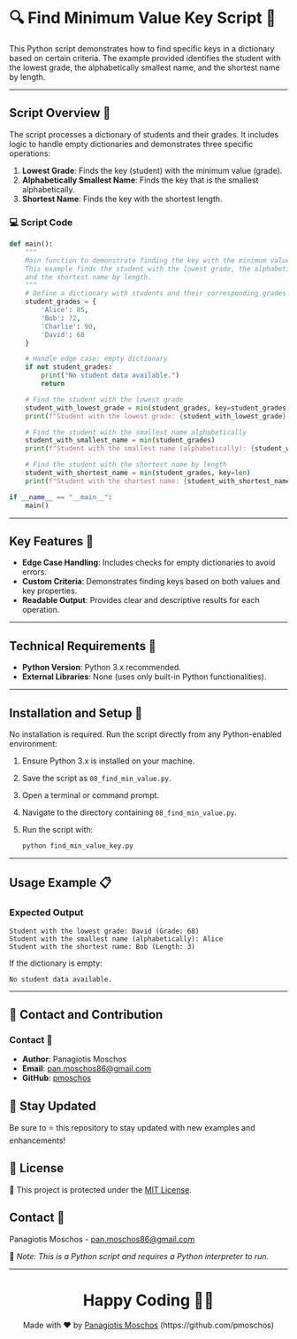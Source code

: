 # 🔍 Find Minimum Value Key Script 🔑

This Python script demonstrates how to find specific keys in a dictionary based on certain criteria. The example provided identifies the student with the lowest grade, the alphabetically smallest name, and the shortest name by length.

---

## Script Overview 📘

The script processes a dictionary of students and their grades. It includes logic to handle empty dictionaries and demonstrates three specific operations:

1. **Lowest Grade**: Finds the key (student) with the minimum value (grade).
2. **Alphabetically Smallest Name**: Finds the key that is the smallest alphabetically.
3. **Shortest Name**: Finds the key with the shortest length.

### :computer: Script Code

```python
def main():
    """
    Main function to demonstrate finding the key with the minimum value in a dictionary.
    This example finds the student with the lowest grade, the alphabetically smallest name,
    and the shortest name by length.
    """
    # Define a dictionary with students and their corresponding grades
    student_grades = {
        'Alice': 85,
        'Bob': 72,
        'Charlie': 90,
        'David': 68
    }

    # Handle edge case: empty dictionary
    if not student_grades:
        print("No student data available.")
        return

    # Find the student with the lowest grade
    student_with_lowest_grade = min(student_grades, key=student_grades.get)
    print(f"Student with the lowest grade: {student_with_lowest_grade} (Grade: {student_grades[student_with_lowest_grade]})")

    # Find the student with the smallest name alphabetically
    student_with_smallest_name = min(student_grades)
    print(f"Student with the smallest name (alphabetically): {student_with_smallest_name}")

    # Find the student with the shortest name by length
    student_with_shortest_name = min(student_grades, key=len)
    print(f"Student with the shortest name: {student_with_shortest_name} (Length: {len(student_with_shortest_name)})")

if __name__ == "__main__":
    main()
```

---

## Key Features 🌟

- **Edge Case Handling**: Includes checks for empty dictionaries to avoid errors.
- **Custom Criteria**: Demonstrates finding keys based on both values and key properties.
- **Readable Output**: Provides clear and descriptive results for each operation.

---

## Technical Requirements 🔧

- **Python Version**: Python 3.x recommended.
- **External Libraries**: None (uses only built-in Python functionalities).

---

## Installation and Setup 🚀

No installation is required. Run the script directly from any Python-enabled environment:

1. Ensure Python 3.x is installed on your machine.
2. Save the script as `08_find_min_value.py`.
3. Open a terminal or command prompt.
4. Navigate to the directory containing `08_find_min_value.py`.
5. Run the script with:

   ```bash
   python find_min_value_key.py
   ```

---

## Usage Example 📋

### Expected Output

```plaintext
Student with the lowest grade: David (Grade: 68)
Student with the smallest name (alphabetically): Alice
Student with the shortest name: Bob (Length: 3)
```

If the dictionary is empty:

```plaintext
No student data available.
```

---

## 📲 Contact and Contribution

### Contact 📧
- **Author**: Panagiotis Moschos
- **Email**: pan.moschos86@gmail.com
- **GitHub**: [pmoschos](https://github.com/pmoschos)

## 📢 Stay Updated

Be sure to ⭐ this repository to stay updated with new examples and enhancements!

## 📄 License
🔐 This project is protected under the [MIT License](https://mit-license.org/).

## Contact 📧
Panagiotis Moschos - pan.moschos86@gmail.com

🔗 *Note: This is a Python script and requires a Python interpreter to run.*

---
<h1 align=center>Happy Coding 👨‍💻 </h1>

<p align="center">
  Made with ❤️ by
  <a href="https://www.linkedin.com/in/panagiotis-moschos" target="_blank">
  Panagiotis Moschos</a> (https://github.com/pmoschos)
</p>

